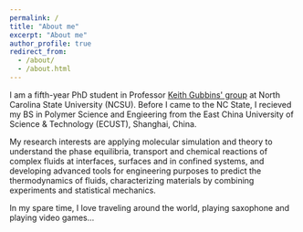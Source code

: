 ```yaml
---
permalink: /
title: "About me"
excerpt: "About me"
author_profile: true
redirect_from: 
  - /about/
  - /about.html
---
```


I am a fifth-year PhD student in Professor [Keith Gubbins' group](https://www.cbe.ncsu.edu/people/keg/) at North Carolina State University (NCSU). Before I came to the NC State, I recieved my BS in Polymer Science and Engieering from the East China University of Science & Technology (ECUST), Shanghai, China.

My research interests are applying molecular simulation and theory to understand the phase equilibria, transport and chemical reactions of complex fluids at interfaces, surfaces and in confined systems, and developing advanced tools for engineering purposes to predict the thermodynamics of fluids, characterizing materials by combining experiments and statistical mechanics. 

In my spare time, I love traveling around the world, playing saxophone and playing video games...
